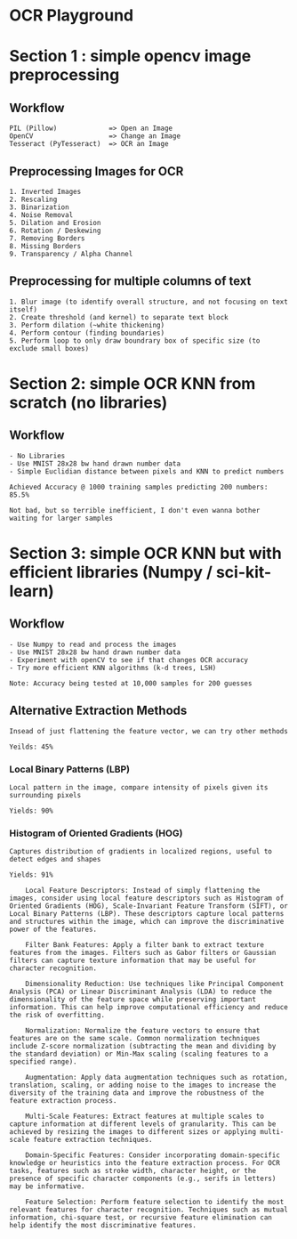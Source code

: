 # OCR Playground

# Section 1 : simple opencv image preprocessing 

## Workflow
```
PIL (Pillow)             => Open an Image
OpenCV                   => Change an Image
Tesseract (PyTesseract)  => OCR an Image
```

## Preprocessing Images for OCR
```
1. Inverted Images
2. Rescaling
3. Binarization
4. Noise Removal
5. Dilation and Erosion
6. Rotation / Deskewing 
7. Removing Borders
8. Missing Borders
9. Transparency / Alpha Channel
```

## Preprocessing for multiple columns of text
```
1. Blur image (to identify overall structure, and not focusing on text itself) 
2. Create threshold (and kernel) to separate text block 
3. Perform dilation (~white thickening)
4. Perform contour (finding boundaries)  
5. Perform loop to only draw boundrary box of specific size (to exclude small boxes)
```

# Section 2: simple OCR KNN from scratch (no libraries)

## Workflow
```
- No Libraries
- Use MNIST 28x28 bw hand drawn number data 
- Simple Euclidian distance between pixels and KNN to predict numbers
```

`Achieved Accuracy @ 1000 training samples predicting 200 numbers: 85.5%`

`Not bad, but so terrible inefficient, I don't even wanna bother waiting for larger samples`

# Section 3: simple OCR KNN but with efficient libraries (Numpy / sci-kit-learn)

## Workflow
```
- Use Numpy to read and process the images
- Use MNIST 28x28 bw hand drawn number data 
- Experiment with openCV to see if that changes OCR accuracy
- Try more efficient KNN algorithms (k-d trees, LSH)

Note: Accuracy being tested at 10,000 samples for 200 guesses
```

## Alternative Extraction Methods
`Insead of just flattening the feature vector, we can try other methods`

`Yeilds: 45%`

### Local Binary Patterns (LBP)
`Local pattern in the image, compare intensity of pixels given its surrounding pixels`

`Yields: 90%`

### Histogram of Oriented Gradients (HOG)
`Captures distribution of gradients in localized regions, useful to detect edges and shapes`

`Yields: 91%`



```
    Local Feature Descriptors: Instead of simply flattening the images, consider using local feature descriptors such as Histogram of Oriented Gradients (HOG), Scale-Invariant Feature Transform (SIFT), or Local Binary Patterns (LBP). These descriptors capture local patterns and structures within the image, which can improve the discriminative power of the features.

    Filter Bank Features: Apply a filter bank to extract texture features from the images. Filters such as Gabor filters or Gaussian filters can capture texture information that may be useful for character recognition.

    Dimensionality Reduction: Use techniques like Principal Component Analysis (PCA) or Linear Discriminant Analysis (LDA) to reduce the dimensionality of the feature space while preserving important information. This can help improve computational efficiency and reduce the risk of overfitting.

    Normalization: Normalize the feature vectors to ensure that features are on the same scale. Common normalization techniques include Z-score normalization (subtracting the mean and dividing by the standard deviation) or Min-Max scaling (scaling features to a specified range).

    Augmentation: Apply data augmentation techniques such as rotation, translation, scaling, or adding noise to the images to increase the diversity of the training data and improve the robustness of the feature extraction process.

    Multi-Scale Features: Extract features at multiple scales to capture information at different levels of granularity. This can be achieved by resizing the images to different sizes or applying multi-scale feature extraction techniques.

    Domain-Specific Features: Consider incorporating domain-specific knowledge or heuristics into the feature extraction process. For OCR tasks, features such as stroke width, character height, or the presence of specific character components (e.g., serifs in letters) may be informative.

    Feature Selection: Perform feature selection to identify the most relevant features for character recognition. Techniques such as mutual information, chi-square test, or recursive feature elimination can help identify the most discriminative features.
```